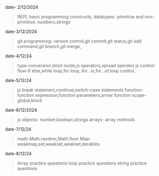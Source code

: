 date- 2/12/2024

>REPL basic programming constructs, datatypes- primitive and non-primitive, numbers,strings

date-3/12/2024

>git programming: version control,git commit,git status,git add command,git branch,git merge,

date-4/12/24

>type-conversion,strict mode,js operators,spread operator
>js control flow-if else,while loop,for loop, for...in,for...of,loop control,

date-5/12/24

> js break statement,continue,switch-case statements
>function- function expression,function parameters,arrow function
>scope- global,block

date-6/12/2024

> js objects- number,boolean,strings
> arrays- array methods

date-7/12/24

>math-Math.random,Math.floor
>Map-weakmap,set,weakset,weakset,iterables

date-8/12/24

>Array practice questions
>loop practice questions
>string practice questions



